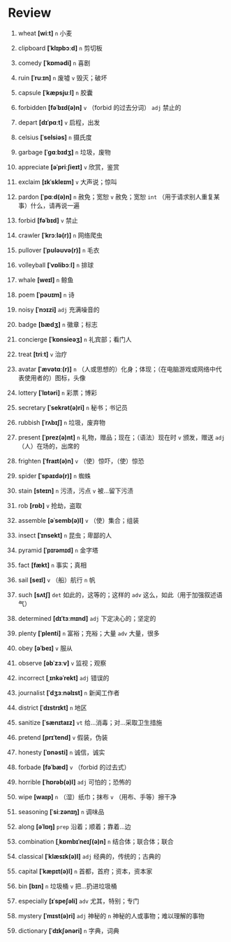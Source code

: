 # Review
1. wheat **[wiːt]** `n` 小麦

2. clipboard **[ˈklɪpbɔːd]** `n` 剪切板

3. comedy **[ˈkɒmədi]** `n` 喜剧

4. ruin **[ˈruːɪn]** `n` 废墟 `v` 毁灭；破坏

5. capsule **[ˈkæpsjuːl]** `n` 胶囊

6. forbidden **[fəˈbɪd(ə)n]** `v` （forbid 的过去分词） `adj` 禁止的

7. depart **[dɪˈpɑːt]** `v` 启程，出发

8. celsius **[ˈselsiəs]** `n` 摄氏度

9. garbage **[ˈɡɑːbɪdʒ]** `n` 垃圾，废物

10. appreciate **[əˈpriːʃieɪt]** `v` 欣赏，鉴赏

11. exclaim **[ɪkˈskleɪm]** `v` 大声说；惊叫

12. pardon **[ˈpɑːd(ə)n]** `n` 赦免；宽恕 `v` 赦免；宽恕 `int` （用于请求别人重复某事）什么，请再说一遍

13. forbid **[fəˈbɪd]** `v` 禁止

14. crawler **[ˈkrɔːlə(r)]** `n` 网络爬虫

15. pullover **[ˈpʊləʊvə(r)]** `n` 毛衣

16. volleyball **[ˈvɒlibɔːl]** `n` 排球

17. whale **[weɪl]** `n` 鲸鱼

18. poem **[ˈpəʊɪm]** `n` 诗

19. noisy **[ˈnɔɪzi]** `adj` 充满噪音的

20. badge **[bædʒ]** `n` 徽章；标志

21. concierge **[ˈkɒnsieəʒ]** `n` 礼宾部；看门人

22. treat **[triːt]** `v` 治疗

23. avatar **[ˈævətɑː(r)]** `n` （人或思想的）化身；体现；（在电脑游戏或网络中代表使用者的）图标，头像

24. lottery **[ˈlɒtəri]** `n` 彩票；博彩

25. secretary **[ˈsekrət(ə)ri]** `n` 秘书；书记员

26. rubbish **[ˈrʌbɪʃ]** `n` 垃圾，废弃物

27. present **[ˈprez(ə)nt]** `n` 礼物，赠品；现在；（语法）现在时 `v` 颁发，赠送 `adj` （人）在场的，出席的

28. frighten **[ˈfraɪt(ə)n]** `v` （使）惊吓，（使）惊恐

29. spider **[ˈspaɪdə(r)]** `n` 蜘蛛

30. stain **[steɪn]** `n` 污渍，污点 `v` 被...留下污渍

31. rob **[rɒb]** `v` 抢劫，盗取

32. assemble **[əˈsemb(ə)l]** `v` （使）集合；组装

33. insect **[ˈɪnsekt]** `n` 昆虫；卑鄙的人

34. pyramid **[ˈpɪrəmɪd]** `n` 金字塔

35. fact **[fækt]** `n` 事实；真相

36. sail **[seɪl]** `v` （船）航行 `n` 帆

37. such **[sʌtʃ]** `det` 如此的，这等的；这样的 `adv` 这么，如此（用于加强叙述语气）

38. determined **[dɪˈtɜːmɪnd]** `adj` 下定决心的；坚定的

39. plenty **[ˈplenti]** `n` 富裕；充裕；大量 `adv` 大量，很多

40. obey **[əˈbeɪ]** `v` 服从

41. observe **[əbˈzɜːv]** `v` 监视；观察

42. incorrect **[ˌɪnkəˈrekt]** `adj` 错误的

43. journalist **[ˈdʒɜːnəlɪst]** `n` 新闻工作者

44. district **[ˈdɪstrɪkt]** `n` 地区

45. sanitize **[ˈsænɪtaɪz]** `vt` 给...消毒；对...采取卫生措施

46. pretend **[prɪˈtend]** `v` 假装，伪装

47. honesty **[ˈɒnəsti]** `n` 诚信，诚实

48. forbade **[fəˈbæd]** `v` （forbid 的过去式）

49. horrible **[ˈhɒrəb(ə)l]** `adj` 可怕的；恐怖的

50. wipe **[waɪp]** `n` （湿）纸巾；抹布 `v` （用布、手等）擦干净

51. seasoning **[ˈsiːzənɪŋ]** `n` 调味品

52. along **[əˈlɒŋ]** `prep` 沿着；顺着；靠着...边

53. combination **[ˌkɒmbɪˈneɪʃ(ə)n]** `n` 结合体；联合体；联合

54. classical **[ˈklæsɪk(ə)l]** `adj` 经典的，传统的；古典的

55. capital **[ˈkæpɪt(ə)l]** `n` 首都，首府；资本，资本家

56. bin **[bɪn]** `n` 垃圾桶 `v` 把...扔进垃圾桶

57. especially **[ɪˈspeʃəli]** `adv` 尤其，特别；专门

58. mystery **[ˈmɪst(ə)ri]** `adj` 神秘的 `n` 神秘的人或事物；难以理解的事物

59. dictionary **[ˈdɪkʃənəri]** `n` 字典，词典

